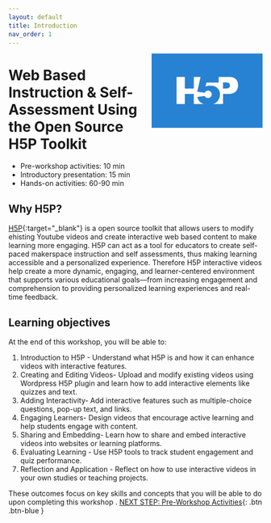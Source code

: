 ```yaml
---
layout: default
title: Introduction 
nav_order: 1
---
```

<img src="images/h5p.png" style="float:right;width:220px" alt="H5P logo"> 

# Web Based Instruction & Self-Assessment Using the Open Source H5P Toolkit

- Pre-workshop activities: 10 min 
- Introductory presentation: 15 min
- Hands-on activities: 60-90 min

## Why H5P? 

[H5P](https://h5p.org/){:target="_blank"} is a open source toolkit that allows users to modify ehisting Youtube videos and create interactive web based content to make learning more engaging. H5P can act as a tool for educators to create self-paced makerspace instruction and self assessments, thus making learning accessible and a personalized experience. 
Therefore H5P interactive videos help create a more dynamic, engaging, and learner-centered environment that supports various educational goals—from increasing engagement and comprehension to providing personalized learning experiences and real-time feedback.

## Learning objectives

At the end of this workshop, you will be able to:

1. Introduction to H5P - Understand what H5P is and how it can enhance videos with interactive features.
2. Creating and Editing Videos- Upload and modify existing videos using Wordpress H5P plugin and learn how to add interactive elements like quizzes and text.
3. Adding Interactivity- Add interactive features such as multiple-choice questions, pop-up text, and links.
4. Engaging Learners- Design videos that encourage active learning and help students engage with content.
5. Sharing and Embedding- Learn how to share and embed interactive videos into websites or learning platforms.
6. Evaluating Learning - Use H5P tools to track student engagement and quiz performance.
7. Reflection and Application - Reflect on how to use interactive videos in your own studies or teaching projects.

These outcomes focus on key skills and concepts that you will be able to do upon completing this workshop 
.
[NEXT STEP: Pre-Workshop Activities](pre-workshop.html){: .btn .btn-blue }
